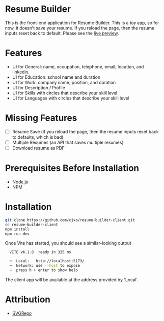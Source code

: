 # Resume Builder
This is the front-end application for Resume Builder. This is a toy app, so for now, it doesn't save your resume.
If you reload the page, then the resume inputs reset back to default. Please see the [live preview](https://resume-builder-client.netlify.app/).

# Features
- UI for General: name, occupation, telephone, email, location, and linkedin.
- UI for Education: school name and duration
- UI for Work: company name, position, and duration
- UI for Description / Profile
- UI for Skills with circles that describe your skill level
- UI for Languages with circles that describe your skill level

# Missing Features
- [ ] Resume Save (if you reload the page, then the resume inputs reset back to defaults, which is bad)
- [ ] Multiple Resumes (an API that saves multiple resumes)
- [ ] Download resume as PDF

# Prerequisites Before Installation
- Node.js
- NPM

# Installation
```bash
git clone https://github.com/cjxo/resume-builder-client.git
cd resume-builder-client
npm install
npm run dev
```

Once Vite has started, you should see a similar-looking output
```bash
  VITE v6.1.0  ready in 325 ms

  ➜  Local:   http://localhost:5173/
  ➜  Network: use --host to expose
  ➜  press h + enter to show help
```
The client app will be available at the address provided by 'Local'.

# Attribution
- [SVGRepo](https://www.svgrepo.com/)
